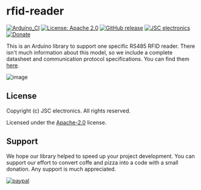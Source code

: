 # rfid-reader
[![Arduino_CI](https://github.com/JSC-electronics/rfid-reader/actions/workflows/arduino_ci.yml/badge.svg)](https://github.com/JSC-electronics/rfid-reader/actions/workflows/arduino_ci.yml)
[![License: Apache 2.0](https://img.shields.io/badge/license-Apache--2.0-green.svg)](https://github.com/JSC-electronics/rfid-reader/blob/main/LICENSE)
[![GitHub release](https://img.shields.io/github/release/JSC-electronics/rfid-reader.svg?maxAge=3600)](https://github.com/JSC-electronics/rfid-reader/releases)
[![JSC electronics](https://img.shields.io/badge/JSC-electronics-green.svg)](https://www.jsce.cz/)
[![Donate](https://img.shields.io/badge/donate-PayPal-blueviolet.svg)](https://www.paypal.com/cgi-bin/webscr?cmd=_s-xclick&hosted_button_id=SESX9ABM7V8KA&source=url)

This is an Arduino library to support one specific RS485 RFID reader. There isn't much information about this model, so we include a complete datasheet and communication protocol specifications. You can find them [here](documentation).

![image](https://user-images.githubusercontent.com/4460766/219572463-b0cf4d4c-910d-45bd-9526-941c661914de.png)

## License

Copyright (c) JSC electronics. All rights reserved.

Licensed under the [Apache-2.0](LICENSE) license.

## Support

We hope our library helped to speed up your project development. You can support our effort to convert coffe and pizza into a code with a small donation. Any support is much appreciated.

[![paypal](https://www.paypalobjects.com/en_US/i/btn/btn_donateCC_LG.gif)](https://www.paypal.com/cgi-bin/webscr?cmd=_s-xclick&hosted_button_id=SESX9ABM7V8KA&source=url)